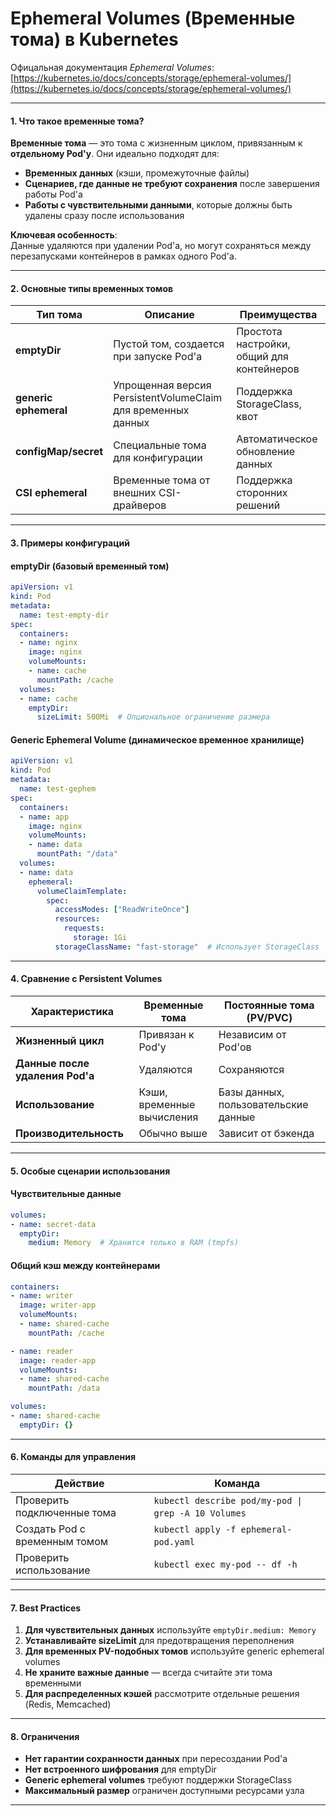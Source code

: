 # Ephemeral Volumes (Временные тома) в Kubernetes

Офицальная документация *Ephemeral Volumes*: [https://kubernetes.io/docs/concepts/storage/ephemeral-volumes/](https://kubernetes.io/docs/concepts/storage/ephemeral-volumes/)

---

#### **1. Что такое временные тома?**

**Временные тома** — это тома с жизненным циклом, привязанным к **отдельному Pod'у**. Они идеально подходят для:

* **Временных данных** (кэши, промежуточные файлы)
* **Сценариев, где данные не требуют сохранения** после завершения работы Pod'а
* **Работы с чувствительными данными**, которые должны быть удалены сразу после использования

**Ключевая особенность**:  
Данные удаляются при удалении Pod'а, но могут сохраняться между перезапусками контейнеров в рамках одного Pod'а.

---

#### **2. Основные типы временных томов**

|Тип тома|Описание|Преимущества|
| -----------------| ------------------------------------------------------------------------------------------------| -------------------------------------------------------------------------------|
|**emptyDir**|Пустой том, создается при запуске Pod'а|Простота настройки, общий для контейнеров|
|**generic ephemeral**|Упрощенная версия PersistentVolumeClaim для временных данных|Поддержка StorageClass, квот|
|**configMap/secret**|Специальные тома для конфигурации|Автоматическое обновление данных|
|**CSI ephemeral**|Временные тома от внешних CSI-драйверов|Поддержка сторонних решений|

---

#### **3. Примеры конфигураций**

#### **emptyDir (базовый временный том)**

```yaml
apiVersion: v1
kind: Pod
metadata:
  name: test-empty-dir
spec:
  containers:
  - name: nginx
    image: nginx
    volumeMounts:
    - name: cache
      mountPath: /cache
  volumes:
  - name: cache
    emptyDir:
      sizeLimit: 500Mi  # Опциональное ограничение размера
```

#### **Generic Ephemeral Volume (динамическое временное хранилище)**

```yaml
apiVersion: v1
kind: Pod
metadata:
  name: test-gephem
spec:
  containers:
  - name: app
    image: nginx
    volumeMounts:
    - name: data
      mountPath: "/data"
  volumes:
  - name: data
    ephemeral:
      volumeClaimTemplate:
        spec:
          accessModes: ["ReadWriteOnce"]
          resources:
            requests:
              storage: 1Gi
          storageClassName: "fast-storage"  # Использует StorageClass
```

---

#### **4. Сравнение с Persistent Volumes**

|Характеристика|Временные тома|Постоянные тома (PV/PVC)|
| ------------------------------| ---------------------------------------------------| ----------------------------------------------------------------------|
|**Жизненный цикл**|Привязан к Pod'у|Независим от Pod'ов|
|**Данные после удаления Pod'а**|Удаляются|Сохраняются|
|**Использование**|Кэши, временные вычисления|Базы данных, пользовательские данные|
|**Производительность**|Обычно выше|Зависит от бэкенда|

---

#### **5. Особые сценарии использования**

#### **Чувствительные данные**

```yaml
volumes:
- name: secret-data
  emptyDir:
    medium: Memory  # Хранится только в RAM (tmpfs)
```

#### **Общий кэш между контейнерами**

```yaml
containers:
- name: writer
  image: writer-app
  volumeMounts:
  - name: shared-cache
    mountPath: /cache

- name: reader
  image: reader-app
  volumeMounts:
  - name: shared-cache
    mountPath: /data

volumes:
- name: shared-cache
  emptyDir: {}
```

---

#### **6. Команды для управления**

|Действие|Команда|
| ------------------------------------------------------| ----------------|
|Проверить подключенные тома|​`kubectl describe pod/my-pod \| grep -A 10 Volumes`​|
|Создать Pod с временным томом|​`kubectl apply -f ephemeral-pod.yaml`​|
|Проверить использование|​`kubectl exec my-pod -- df -h`​|

---

#### **7. Best Practices**

1. **Для чувствительных данных** используйте `emptyDir.medium: Memory`​
2. **Устанавливайте sizeLimit** для предотвращения переполнения
3. **Для временных PV-подобных томов** используйте generic ephemeral volumes
4. **Не храните важные данные** — всегда считайте эти тома временными
5. **Для распределенных кэшей** рассмотрите отдельные решения (Redis, Memcached)

---

#### **8. Ограничения**

* **Нет гарантии сохранности данных** при пересоздании Pod'а
* **Нет встроенного шифрования** для emptyDir
* **Generic ephemeral volumes** требуют поддержки StorageClass
* **Максимальный размер** ограничен доступными ресурсами узла

---
